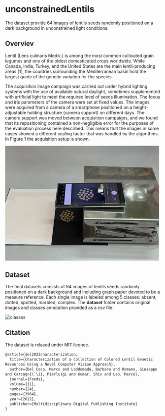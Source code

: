 # unconstrainedLentils
The dataset provide 64 images of lentils seeds randomly positioned on a dark background in unconstrained light conditions.

## Overviev

Lentil (Lens culinaris Medik.) is among the most common cultivated grain legumes and one of the oldest domesticated crops worldwide. While Canada, India, Turkey, and the United States are the main lentil-producing areas [1], the countries surrounding the Mediterranean basin hold the largest quote of the genetic variation for the species

The acquisition image campaign was carried out under hybrid lighting systems with the use of available natural daylight, sometimes supplemented with artificial light to meet the required level of seeds illumination. The focus and iris parameters of the camera were set at fixed values.
The images were acquired from a camera of a smartphone positioned on a height-adjustable holding structure (camera support) on different days. The camera support was moved between acquisition campaigns, and we found that its repositioning contained a non-negligible error for the purposes of the evaluation process here described. This means that the images in some cases showed a different scaling factor that was handled by the algorithms. In Figure 1 the acquisition setup is shown.

<img src="./images/setup.png" alt="setup" width="500"/>


## Dataset
The final datasets consists of 64 images of lentils seeds randomly positioned on a dark background and including graph paper devoted to be a measure reference.
Each single image is labeled among 5 classes: absent, dotted, spotted, marbled, complex.
The **dataset** folder contains original images and classes annotation provided as a csv file.

<img src="./images/classes.png" alt="classes" width="500"/>

## Citation 

The dataset is relased under MIT licence. 

```
@article{del2022characterization,
  title={Characterization of a Collection of Colored Lentil Genetic Resources Using a Novel Computer Vision Approach},
  author={Del Coco, Marco and Laddomada, Barbara and Romano, Giuseppe and Carcagn{\`\i}, Pierluigi and Kumar, Shiv and Leo, Marco},
  journal={Foods},
  volume={11},
  number={24},
  pages={3964},
  year={2022},
  publisher={Multidisciplinary Digital Publishing Institute}
}
 ```
